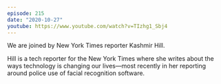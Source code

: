 ```yaml
---
episode: 215
date: "2020-10-27"
youtube: https://www.youtube.com/watch?v=TIzhg1_Sbj4
---
```

We are joined by New York Times reporter Kashmir Hill.

Hill is a tech reporter for the New York Times where she writes about the ways
technology is changing our lives—most recently in her reporting around police
use of facial recognition software.
